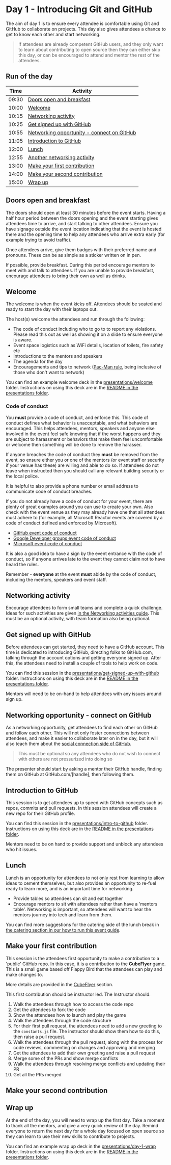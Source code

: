 # Day 1 - Introducing Git and GitHub

The aim of day 1 is to ensure every attendee is comfortable using Git and GitHub to collaborate on projects. This day also gives attendees a chance to get to know each other and start networking.

> If attendees are already competent GitHub users, and they only want to learn about contributing to open source then they can either skip this day, or can be encouraged to attend and mentor the rest of the attendees.

## Run of the day

| Time  | Activity |
| ----- | -------- |
| 09:30 | [Doors open and breakfast](#doors-open-and-breakfast) |
| 10:00 | [Welcome](#welcome) |
| 10:15 | [Networking activity](#networking-activity) |
| 10:25 | [Get signed up with GitHub](#get-signed-up-with-github) |
| 10:55 | [Networking opportunity - connect on GitHub](#networking-opportunity---connect-on-github) |
| 11:05 | [Introduction to GitHub](#introduction-to-github) |
| 12:00 | [Lunch](#lunch) |
| 12:55 | [Another networking activity](#networking-activity) |
| 13:00 | [Make your first contribution](#make-your-first-contribution) |
| 14:00 | [Make your second contribution](#make-your-second-contribution) |
| 15:00 | [Wrap up](#wrap-up) |

## Doors open and breakfast

The doors should open at least 30 minutes before the event starts. Having a half hour period between the doors opening and the event starting gives attendees time to arrive, and start talking to other attendees. Ensure you have signage outside the event location indicating that the event is hosted there and the opening time to help any attendees who arrive extra early (for example trying to avoid traffic).

Once attendees arrive, give them badges with their preferred name and pronouns. These can be as simple as a sticker written on in pen.

If possible, provide breakfast. During this period encourage mentors to meet with and talk to attendees. If you are unable to provide breakfast, encourage attendees to bring their own as well as drinks.

## Welcome

The welcome is when the event kicks off. Attendees should be seated and ready to start the day with their laptops out.

The host(s) welcome the attendees and run through the following:

* The code of conduct including who to go to to report any violations. Please read this out as well as showing it on a slide to ensure everyone is aware.
* Event space logistics such as WiFi details, location of toilets, fire safety etc
* Introductions to the mentors and speakers
* The agenda for the day
* Encouragements and tips to network ([Pac-Man rule](./how-to-run-this-event.md#pac-man-rule), being inclusive of those who don't want to network)

You can find an example welcome deck in the [presentations/welcome](./presentations/welcome/) folder. Instructions on using this deck are in the [README in the presentations folder](./presentations/README.md).

### Code of conduct

You **must** provide a code of conduct, and enforce this. This code of conduct defines what behavior is unacceptable, and what behaviors are encouraged. This helps attendees, mentors, speakers and anyone else involved in the event feel safe knowing that if the worst happens and they are subject to harassment or behaviors that make them feel uncomfortable or welcome then something will be done to remove the harasser.

If anyone breaches the code of conduct they **must** be removed from the event, so ensure either you or one of the mentors (or event staff or security if your venue has these) are willing and able to do so. If attendees do not leave when instructed then you should call any relevant building security or the local police.

It is helpful to also provide a phone number or email address to communicate code of conduct breaches. 

If you do not already have a code of conduct for your event, there are plenty of great examples around you can use to create your own. Also check with the event venue as they may already have one that all attendees must adhere to (for example, all Microsoft Reactor events are covered by a code of conduct defined and enforced by Microsoft).

* [GitHub event code of conduct](https://docs.github.com/site-policy/github-terms/github-event-code-of-conduct)
* [Google Developer groups event code of conduct](https://support.google.com/developergroups/answer/3340512)
* [Microsoft event code of conduct](https://www.microsoft.com/events/codeofconduct)

It is also a good idea to have a sign by the event entrance with the code of conduct, so if anyone arrives late to the event they cannot claim not to have heard the rules.

Remember - **everyone** at the event **must** abide by the code of conduct, including the mentors, speakers and event staff.

## Networking activity

Encourage attendees to form small teams and complete a quick challenge. Ideas for such activities are given [in the Networking activities guide](./networking-activities.md). This must be an optional activity, with team formation also being optional.

## Get signed up with GitHub

Before attendees can get started, they need to have a GitHub account. This time is dedicated to introducing GitHub, directing folks to GitHub.com, talking through the account options and getting everyone signed up. After this, the attendees need to install a couple of tools to help work on code.

You can find this session in the [presentations/get-signed-up-with-github](./presentations/get-signed-up-with-github/) folder. Instructions on using this deck are in the [README in the presentations folder](./presentations/README.md).

Mentors will need to be on-hand to help attendees with any issues around sign up.

## Networking opportunity - connect on GitHub

As a networking opportunity, get attendees to find each other on GitHub and follow each other. This will not only foster connections between attendees, and make it easier to collaborate later on in the day, but it will also teach them about the [social connection side of GitHub](https://docs.github.com/get-started/exploring-projects-on-github/following-people).

> This must be optional so any attendees who do not wish to connect with others are not pressurized into doing so

The presenter should start by asking a mentor their GitHub handle, finding them on GitHub at GitHub.com/[handle], then following them.

## Introduction to GitHub

This session is to get attendees up to speed with GitHub concepts such as repos, commits and pull requests. In this session attendees will create a new repo for their GitHub profile.

You can find this session in the [presentations/intro-to-github](./presentations/intro-to-github/) folder. Instructions on using this deck are in the [README in the presentations folder](./presentations/README.md).

Mentors need to be on hand to provide support and unblock any attendees who hit issues.

## Lunch

Lunch is an opportunity for attendees to not only rest from learning to allow ideas to cement themselves, but also provides an opportunity to re-fuel ready to learn more, and is an important time for networking.

* Provide tables so attendees can sit and eat together
* Encourage mentors to sit with attendees rather than have a 'mentors table'. Networking is important, so attendees will want to hear the mentors journey into tech and learn from them.

You can find more suggestions for the catering side of the lunch break in [the catering section in our how to run this event guide](./how-to-run-this-event.md#catering).

## Make your first contribution

This session is the attendees first opportunity to make a contribution to a 'public' GitHub repo. In this case, it is a contribution to the **CubeFlyer** game. This is a small game based off Flappy Bird that the attendees can play and make changes to.

More details are provided in the [CubeFlyer](#cubeflyer) section.

This first contribution should be instructor led. The Instructor should:

1. Walk the attendees through how to access the code repo
2. Get the attendees to fork the code
3. Show the attendees how to launch and play the game
4. Walk the attendees through the code structure
5. For their first pull request, the attendees need to add a new greeting to the `constants.js` file. The instructor should show them how to do this, then raise a pull request.
6. Walk the attendees through the pull request, along with the process for code reviews, commenting on changes and approving and merging
7. Get the attendees to add their own greeting and raise a pull request
8. Merge some of the PRs and show merge conflicts
9. Walk the attendees through resolving merge conflicts and updating their PR
10. Get all the PRs merged

## Make your second contribution

## Wrap up

At the end of the day, you will need to wrap up the first day. Take a moment to thank all the mentors, and give a very quick review of the day. Remind everyone to return the next day for a whole day focused on open source so they can learn to use their new skills to contribute to projects.

You can find an example wrap up deck in the [presentations/day-1-wrap](./presentations/day-1-wrap/) folder. Instructions on using this deck are in the [README in the presentations folder](./presentations/README.md).
